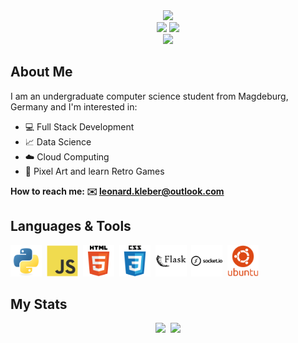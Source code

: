 <div align="center">
  <img src="https://github.com/leonardKleber.png" width="150"/>
  
  <div>
    <img src="https://img.shields.io/badge/LinkedIn-blue?style=for-the-badge&logo=linkedin&logoColor=white"/>
    <img src="https://img.shields.io/badge/Website-grey?style=for-the-badge&logo=firefox&logoColor=white"/>
  </div>
  
  <img src="https://komarev.com/ghpvc/?username=leonardKleber"/>
</div>

## About Me
I am an undergraduate computer science student from Magdeburg, Germany and I'm interested in:
- 💻 Full Stack Development
- 📈 Data Science
- ☁️ Cloud Computing
- 👾 Pixel Art and learn Retro Games

**How to reach me: ✉️ leonard.kleber@outlook.com**

## Languages & Tools
<div>
  <img src="https://github.com/devicons/devicon/blob/master/icons/python/python-original.svg" height="50"/>&nbsp;
  <img src="https://github.com/devicons/devicon/blob/master/icons/javascript/javascript-original.svg" height="50"/>&nbsp;
  <img src="https://github.com/devicons/devicon/blob/master/icons/html5/html5-original-wordmark.svg" height="50"/>&nbsp;
  <img src="https://github.com/devicons/devicon/blob/master/icons/css3/css3-original-wordmark.svg" height="50"/>&nbsp;
  <img src="https://github.com/devicons/devicon/blob/master/icons/flask/flask-original-wordmark.svg" height="50"/>&nbsp;
  <img src="https://github.com/devicons/devicon/blob/master/icons/socketio/socketio-original-wordmark.svg" height="50"/>&nbsp;
  <img src="https://github.com/devicons/devicon/blob/master/icons/ubuntu/ubuntu-plain-wordmark.svg" height="50"/>&nbsp;
</div>

## My Stats
<div align="center">
  <img height="175" src="https://github-readme-stats.vercel.app/api/top-langs/?username=leonardKleber&layout=compact&theme=dark"/>&nbsp;
  <img height="175" src="http://github-readme-streak-stats.herokuapp.com?user=leonardKleber&theme=dark&background=121212"/>
</div>
